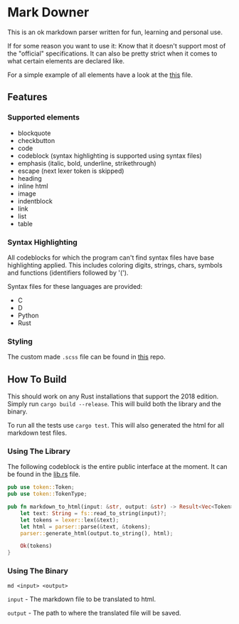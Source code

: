 # Mark Downer
This is an ok markdown parser written for fun, learning and personal use.

If for some reason you want to use it:
Know that it doesn't support most of the "official" specifications.
It can also be pretty strict when it comes to what certain elements are declared like.

For a simple example of all elements have a look at the [this](tests/all.md) file.

## Features
### Supported elements
* blockquote
* checkbutton
* code
* codeblock (syntax highlighting is supported using syntax files)
* emphasis (italic, bold, underline, strikethrough)
* escape (next lexer token is skipped)
* heading
* inline html
* image
* indentblock
* link
* list
* table

### Syntax Highlighting
All codeblocks for which the program can't find syntax files have base highlighting applied.
This includes coloring digits, strings, chars, symbols and functions (identifiers followed by '(').

Syntax files for these languages are provided:
* C
* D
* Python
* Rust

### Styling
The custom made `.scss` file can be found in [this](https://github.com/AndrewGrim/mark_downer_style) repo.

## How To Build
This should work on any Rust installations that support the 2018 edition.
Simply run `cargo build --release`.
This will build both the library and the binary.

To run all the tests use `cargo test`. This will also generated the html for all markdown test files.

### Using The Library
The following codeblock is the entire public interface at the moment. It can be found in the [lib.rs](src/lib.rs) file.

```rust
pub use token::Token;
pub use token::TokenType;

pub fn markdown_to_html(input: &str, output: &str) -> Result<Vec<Token>, io::Error> {
    let text: String = fs::read_to_string(input)?;
    let tokens = lexer::lex(&text);
    let html = parser::parse(&text, &tokens);
    parser::generate_html(output.to_string(), html);

    Ok(tokens)
}
```

### Using The Binary
    md <input> <output>
`input` - The markdown file to be translated to html.

`output` - The path to where the translated file will be saved.

